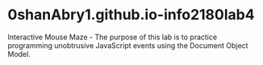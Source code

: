 # 0shanAbry1.github.io-info2180lab4
Interactive Mouse Maze - The purpose of this lab is to practice programming unobtrusive JavaScript events using the Document Object Model.
